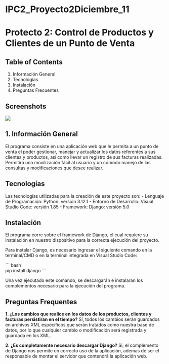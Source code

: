 # IPC2_Proyecto2Diciembre_11
# Protecto 2: Control de Productos y Clientes de un Punto de Venta

## Table of Contents
1. Información General
2. Tecnologías
3. Instalación
4. Preguntas Frecuentes

## Screenshots
<img src = "https://i.imgur.com/OF1EQ35.png"/>

## 1. Información General
El programa consiste en una aplicación web que le permita a un punto de venta el poder gestionar, manejar y actualizar los datos referentes a sus clientes y productos, así como llevar un registro de sus facturas realizadas. Permitirá una movilización fácil al usuario y un cómodo manejo de las consultas y modificaciones que desee realizar.

## Tecnologías 
Las tecnologías utilizadas para la creación de este proyecto son:
    - Lenguaje de Programación: Python: versión 3.12.1
    - Entorno de Desarrollo: Visual Studio Code: versión 1.85
    - Framework: Django: versión 5.0

## Instalación
El programa corre sobre el framework de Django, el cual requiere su instalación en nuestro dispositivo para la correcta ejecución del proyecto.

Para instalar Django, es necesario ingresar el siguiente comando en la terminal/CMD o en la terminal integrada en Visual Studio Code:

´´´ bash    
pip install django
´´´

Una vez ejecutado este comando, se descargarán e instalaran los complementos necesario para la ejecución del programa.

## Preguntas Frequentes
__1. ¿Los cambios que realice en los datos de los productos, clientes y facturas persistiran en el tiempo?__ 
Sí, todos los cambios serán guardados en archivos XML específicos que serán tratados como nuestra base de datos, por lo que cualquier cambio o modificación será registrada y guardada en los XML.

__2. ¿Es completamente necesario descargar Django?__
Sí, el complemento de Django nos permite un correcto uso de la aplicación, ademas de ser el responsable de montar el servidor que contendrá la aplicación web.
